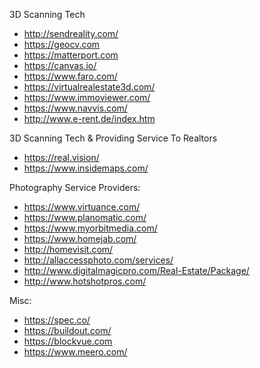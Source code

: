 3D Scanning Tech
* http://sendreality.com/
* https://geocv.com
* https://matterport.com
* https://canvas.io/
* https://www.faro.com/
* https://virtualrealestate3d.com/
* https://www.immoviewer.com/
* https://www.navvis.com/
* http://www.e-rent.de/index.htm



3D Scanning Tech & Providing Service To Realtors
* https://real.vision/
* https://www.insidemaps.com/

Photography Service Providers:
* https://www.virtuance.com/
* https://www.planomatic.com/
* https://www.myorbitmedia.com/
* https://www.homejab.com/
* http://homevisit.com/
* http://allaccessphoto.com/services/
* http://www.digitalmagicpro.com/Real-Estate/Package/
* http://www.hotshotpros.com/


Misc:
* https://spec.co/
* https://buildout.com/
* https://blockvue.com
* https://www.meero.com/
